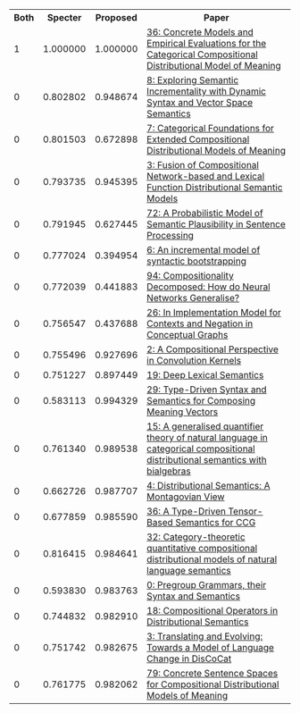 <html><table><tr>
<th>Both</th>
<th>Specter</th>
<th>Proposed</th>
<th>Paper</th>
</tr>
<tr>
<td>1</td>
<td>1.000000</td>
<td>1.000000</td>
<td><a href="https://www.semanticscholar.org/paper/8bac9b550527cccb74e4725873d15f76deaf8a47">36: Concrete Models and Empirical Evaluations for the Categorical Compositional Distributional Model of Meaning</a></td>
</tr>
<tr>
<td>0</td>
<td>0.802802</td>
<td>0.948674</td>
<td><a href="https://www.semanticscholar.org/paper/0371e15eb97ad2cdd5a93555ecb477880cd5a39c">8: Exploring Semantic Incrementality with Dynamic Syntax and Vector Space Semantics</a></td>
</tr>
<tr>
<td>0</td>
<td>0.801503</td>
<td>0.672898</td>
<td><a href="https://www.semanticscholar.org/paper/19c95240e4a37603a74e76831f0c2e4673de40fc">7: Categorical Foundations for Extended Compositional Distributional Models of Meaning</a></td>
</tr>
<tr>
<td>0</td>
<td>0.793735</td>
<td>0.945395</td>
<td><a href="https://www.semanticscholar.org/paper/2a16e49cd549ddbd5305ac571ab465a8d45192fc">3: Fusion of Compositional Network-based and Lexical Function Distributional Semantic Models</a></td>
</tr>
<tr>
<td>0</td>
<td>0.791945</td>
<td>0.627445</td>
<td><a href="https://www.semanticscholar.org/paper/492d50ab15d0cb8a70c7b72d810facfe85b2421d">72: A Probabilistic Model of Semantic Plausibility in Sentence Processing</a></td>
</tr>
<tr>
<td>0</td>
<td>0.777024</td>
<td>0.394954</td>
<td><a href="https://www.semanticscholar.org/paper/454d3cf1ef717929f3593f51d6c72bb6227f057c">6: An incremental model of syntactic bootstrapping</a></td>
</tr>
<tr>
<td>0</td>
<td>0.772039</td>
<td>0.441883</td>
<td><a href="https://www.semanticscholar.org/paper/815a3d56401483b635cfad9468852cddb46350ee">94: Compositionality Decomposed: How do Neural Networks Generalise?</a></td>
</tr>
<tr>
<td>0</td>
<td>0.756547</td>
<td>0.437688</td>
<td><a href="https://www.semanticscholar.org/paper/2d37337883e36217116fece9a7ab87e9e6022cbf">26: In Implementation Model for Contexts and Negation in Conceptual Graphs</a></td>
</tr>
<tr>
<td>0</td>
<td>0.755496</td>
<td>0.927696</td>
<td><a href="https://www.semanticscholar.org/paper/b9b585f41903a143ab36d01a8cb3dce8662bd614">2: A Compositional Perspective in Convolution Kernels</a></td>
</tr>
<tr>
<td>0</td>
<td>0.751227</td>
<td>0.897449</td>
<td><a href="https://www.semanticscholar.org/paper/fc7edb99ab9032b270135af5fb0ab758f7854b3f">19: Deep Lexical Semantics</a></td>
</tr>
<tr>
<td>0</td>
<td>0.583113</td>
<td>0.994329</td>
<td><a href="https://www.semanticscholar.org/paper/e748f9fa70761c18c877fc2e4574c96688fcd2b8">29: Type-Driven Syntax and Semantics for Composing Meaning Vectors</a></td>
</tr>
<tr>
<td>0</td>
<td>0.761340</td>
<td>0.989538</td>
<td><a href="https://www.semanticscholar.org/paper/6fa52b3730234d66d18e6d005835013938006e5b">15: A generalised quantifier theory of natural language in categorical compositional distributional semantics with bialgebras</a></td>
</tr>
<tr>
<td>0</td>
<td>0.662726</td>
<td>0.987707</td>
<td><a href="https://www.semanticscholar.org/paper/fa8bf137423fad700efc7bd8103f3f2be0da3c4e">4: Distributional Semantics: A Montagovian View</a></td>
</tr>
<tr>
<td>0</td>
<td>0.677859</td>
<td>0.985590</td>
<td><a href="https://www.semanticscholar.org/paper/8b6291ead9d69eac6e1cd1c06a74ef0e7d45fda8">36: A Type-Driven Tensor-Based Semantics for CCG</a></td>
</tr>
<tr>
<td>0</td>
<td>0.816415</td>
<td>0.984641</td>
<td><a href="https://www.semanticscholar.org/paper/a2a407f6123f57ae2c4c1205f6551cb47efd3297">32: Category-theoretic quantitative compositional distributional models of natural language semantics</a></td>
</tr>
<tr>
<td>0</td>
<td>0.593830</td>
<td>0.983763</td>
<td><a href="https://www.semanticscholar.org/paper/57088bd90f724ea7cbb1e3a9bb92710932bb44c7">0: Pregroup Grammars, their Syntax and Semantics</a></td>
</tr>
<tr>
<td>0</td>
<td>0.744832</td>
<td>0.982910</td>
<td><a href="https://www.semanticscholar.org/paper/f17f0e992b0bd4303bfe619bbbe81c9342d417f4">18: Compositional Operators in Distributional Semantics</a></td>
</tr>
<tr>
<td>0</td>
<td>0.751742</td>
<td>0.982675</td>
<td><a href="https://www.semanticscholar.org/paper/1fc5bc413d54b610c19cbd7d9fda87e5ec291b79">3: Translating and Evolving: Towards a Model of Language Change in DisCoCat</a></td>
</tr>
<tr>
<td>0</td>
<td>0.761775</td>
<td>0.982062</td>
<td><a href="https://www.semanticscholar.org/paper/3cd32f1a3d8a090a75658528eeecc38cba8a2bf1">79: Concrete Sentence Spaces for Compositional Distributional Models of Meaning</a></td>
</tr>
</table></html>
